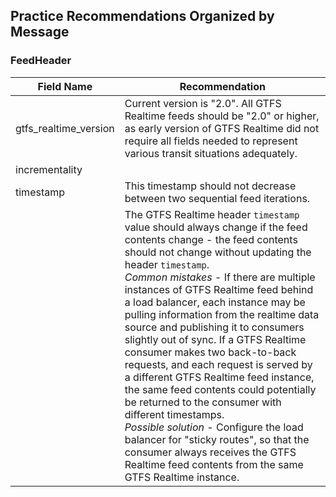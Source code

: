 ## Practice Recommendations Organized by Message

### FeedHeader

| Field Name | Recommendation |
| --- | --- |
| gtfs_realtime_version | Current version is "2.0".  All GTFS Realtime feeds should be "2.0" or higher, as early version of GTFS Realtime did not require all fields needed to represent various transit situations adequately. |
| incrementality | | 
| timestamp | This timestamp should not decrease between two sequential feed iterations. |
|  | The GTFS Realtime header `timestamp` value should always change if the feed contents change - the feed contents should not change without updating the header `timestamp`.<br>*Common mistakes* - If there are multiple instances of GTFS Realtime feed behind a load balancer, each instance may be pulling information from the realtime data source and publishing it to consumers slightly out of sync. If a GTFS Realtime consumer makes two back-to-back requests, and each request is served by a different GTFS Realtime feed instance, the same feed contents could potentially be returned to the consumer with different timestamps.<br>*Possible solution* - Configure the load balancer for "sticky routes", so that the consumer always receives the GTFS Realtime feed contents from the same GTFS Realtime instance. |
